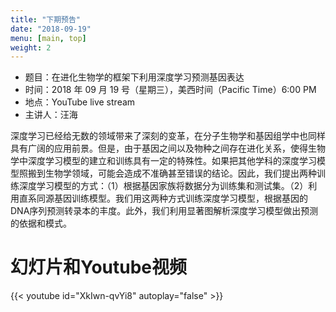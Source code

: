 ```yaml
---
title: "下期预告"
date: "2018-09-19"
menu: [main, top]
weight: 2
---
```



- 题目：在进化生物学的框架下利用深度学习预测基因表达
- 时间：2018 年 09 月 19 号（星期三），美西时间（Pacific Time）6:00 PM
- 地点：YouTube live stream 
- 主讲人：汪海

深度学习已经给无数的领域带来了深刻的变革，在分子生物学和基因组学中也同样具有广阔的应用前景。但是，由于基因之间以及物种之间存在进化关系，使得生物学中深度学习模型的建立和训练具有一定的特殊性。如果把其他学科的深度学习模型照搬到生物学领域，可能会造成不准确甚至错误的结论。因此，我们提出两种训练深度学习模型的方式：（1）根据基因家族将数据分为训练集和测试集。（2）利用直系同源基因训练模型。我们用这两种方式训练深度学习模型，根据基因的DNA序列预测转录本的丰度。此外，我们利用显著图解析深度学习模型做出预测的依据和模式。

# 幻灯片和Youtube视频

{{< youtube id="XkIwn-qvYi8" autoplay="false" >}}

